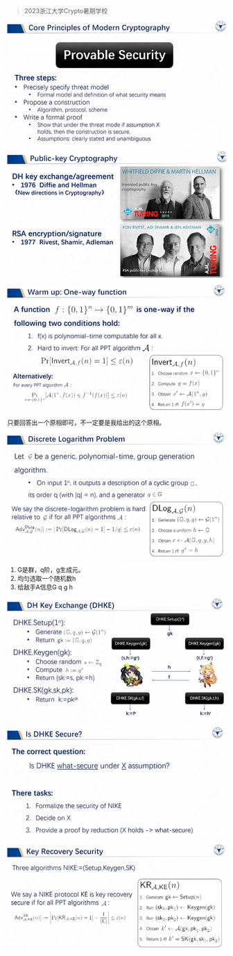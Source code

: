 > 2023浙江大学Crypto暑期学校



![image-20230626092918196](可证明安全基础.assets/image-20230626092918196.png)

![image-20230626093713795](可证明安全基础.assets/image-20230626093713795.png)

![image-20230626094803182](可证明安全基础.assets/image-20230626094803182.png)

只要回答出一个原相即可，不一定要是我给出的这个原相。



![image-20230626095735110](可证明安全基础.assets/image-20230626095735110.png)

1. G是群，q阶，g生成元。
2. 均匀选取一个随机数h
3. 给敌手A信息G q g h

![image-20230626095958980](可证明安全基础.assets/image-20230626095958980.png)



![image-20230626100123409](可证明安全基础.assets/image-20230626100123409.png)







![image-20230626100344028](可证明安全基础.assets/image-20230626100344028.png)

